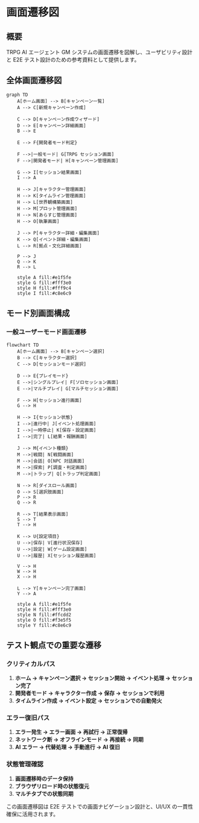 # 画面遷移図

## 概要

TRPG AI エージェント GM システムの画面遷移を図解し、ユーザビリティ設計と E2E テスト設計のための参考資料として提供します。

## 全体画面遷移図

```mermaid
graph TD
    A[ホーム画面] --> B[キャンペーン一覧]
    A --> C[新規キャンペーン作成]
    
    C --> D[キャンペーン作成ウィザード]
    D --> E[キャンペーン詳細画面]
    B --> E
    
    E --> F{開発者モード判定}
    
    F -->|一般モード| G[TRPG セッション画面]
    F -->|開発者モード| H[キャンペーン管理画面]
    
    G --> I[セッション結果画面]
    I --> A
    
    H --> J[キャラクター管理画面]
    H --> K[タイムライン管理画面]
    H --> L[世界観構築画面]
    H --> M[プロット管理画面]
    H --> N[あらすじ管理画面]
    H --> O[執筆画面]
    
    J --> P[キャラクター詳細・編集画面]
    K --> Q[イベント詳細・編集画面]
    L --> R[拠点・文化詳細画面]
    
    P --> J
    Q --> K
    R --> L
    
    style A fill:#e1f5fe
    style G fill:#fff3e0
    style H fill:#fff9c4
    style I fill:#c8e6c9
```

## モード別画面構成

### 一般ユーザーモード画面遷移

```mermaid
flowchart TD
    A[ホーム画面] --> B[キャンペーン選択]
    B --> C[キャラクター選択]
    C --> D[セッションモード選択]
    
    D --> E{プレイモード}
    E -->|シングルプレイ| F[ソロセッション画面]
    E -->|マルチプレイ| G[マルチセッション画面]
    
    F --> H[セッション進行画面]
    G --> H
    
    H --> I{セッション状態}
    I -->|進行中| J[イベント処理画面]
    I -->|一時停止| K[保存・設定画面]
    I -->|完了| L[結果・報酬画面]
    
    J --> M{イベント種類}
    M -->|戦闘| N[戦闘画面]
    M -->|会話| O[NPC 対話画面]
    M -->|探索| P[調査・判定画面]
    M -->|トラップ| Q[トラップ判定画面]
    
    N --> R[ダイスロール画面]
    O --> S[選択肢画面]
    P --> R
    Q --> R
    
    R --> T[結果表示画面]
    S --> T
    T --> H
    
    K --> U{設定項目}
    U -->|保存| V[進行状況保存]
    U -->|設定| W[ゲーム設定画面]
    U -->|履歴| X[セッション履歴画面]
    
    V --> H
    W --> H
    X --> H
    
    L --> Y[キャンペーン完了画面]
    Y --> A
    
    style A fill:#e1f5fe
    style H fill:#fff3e0
    style N fill:#ffcdd2
    style O fill:#f3e5f5
    style Y fill:#c8e6c9
```

## テスト観点での重要な遷移

### クリティカルパス
1. **ホーム → キャンペーン選択 → セッション開始 → イベント処理 → セッション完了**
2. **開発者モード → キャラクター作成 → 保存 → セッションで利用**
3. **タイムライン作成 → イベント設定 → セッションでの自動発火**

### エラー復旧パス
1. **エラー発生 → エラー画面 → 再試行 → 正常復帰**
2. **ネットワーク断 → オフラインモード → 再接続 → 同期**
3. **AI エラー → 代替処理 → 手動進行 → AI 復旧**

### 状態管理確認
1. **画面遷移時のデータ保持**
2. **ブラウザリロード時の状態復元**
3. **マルチタブでの状態同期**

この画面遷移図は E2E テストでの画面ナビゲーション設計と、UI/UX の一貫性確保に活用されます。